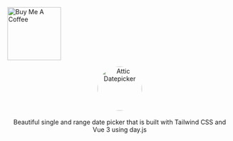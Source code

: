 <a href="https://www.buymeacoffee.com/shuch3n" target="_blank"><img src="https://cdn.buymeacoffee.com/buttons/default-orange.png" alt="Buy Me A Coffee" width="120"></a>

<p align="center">
    <a href="#" target="_blank">
      <img alt="Attic Datepicker" width="100" style="border-radius: 100%;" src="">
    </a><br><br>
    Beautiful single and range date picker that is built with Tailwind CSS and Vue 3 using day.js
</p>
